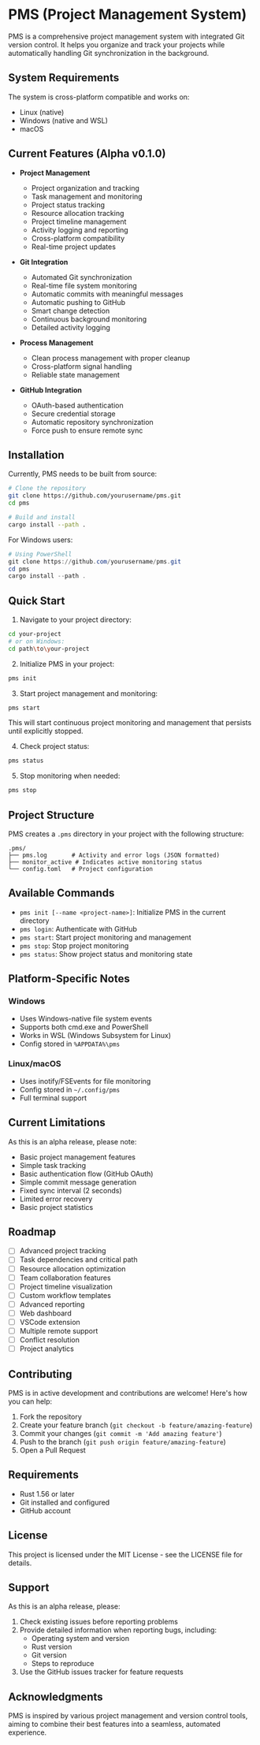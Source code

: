 # PMS (Project Management System)

PMS is a comprehensive project management system with integrated Git version control. It helps you organize and track your projects while automatically handling Git synchronization in the background.

## System Requirements

The system is cross-platform compatible and works on:
- Linux (native)
- Windows (native and WSL)
- macOS

## Current Features (Alpha v0.1.0)

- **Project Management**
  - Project organization and tracking
  - Task management and monitoring
  - Project status tracking
  - Resource allocation tracking
  - Project timeline management
  - Activity logging and reporting
  - Cross-platform compatibility
  - Real-time project updates

- **Git Integration**
  - Automated Git synchronization
  - Real-time file system monitoring
  - Automatic commits with meaningful messages
  - Automatic pushing to GitHub
  - Smart change detection
  - Continuous background monitoring
  - Detailed activity logging

- **Process Management**
  - Clean process management with proper cleanup
  - Cross-platform signal handling
  - Reliable state management

- **GitHub Integration**
  - OAuth-based authentication
  - Secure credential storage
  - Automatic repository synchronization
  - Force push to ensure remote sync

## Installation

Currently, PMS needs to be built from source:

```bash
# Clone the repository
git clone https://github.com/yourusername/pms.git
cd pms

# Build and install
cargo install --path .
```

For Windows users:
```powershell
# Using PowerShell
git clone https://github.com/yourusername/pms.git
cd pms
cargo install --path .
```

## Quick Start

1. Navigate to your project directory:
```bash
cd your-project
# or on Windows:
cd path\to\your-project
```

2. Initialize PMS in your project:
```bash
pms init
```

3. Start project management and monitoring:
```bash
pms start
```
This will start continuous project monitoring and management that persists until explicitly stopped.

4. Check project status:
```bash
pms status
```

5. Stop monitoring when needed:
```bash
pms stop
```

## Project Structure

PMS creates a `.pms` directory in your project with the following structure:

```
.pms/
├── pms.log       # Activity and error logs (JSON formatted)
├── monitor_active # Indicates active monitoring status
└── config.toml   # Project configuration
```

## Available Commands

- `pms init [--name <project-name>]`: Initialize PMS in the current directory
- `pms login`: Authenticate with GitHub
- `pms start`: Start project monitoring and management
- `pms stop`: Stop project monitoring
- `pms status`: Show project status and monitoring state

## Platform-Specific Notes

### Windows
- Uses Windows-native file system events
- Supports both cmd.exe and PowerShell
- Works in WSL (Windows Subsystem for Linux)
- Config stored in `%APPDATA%\pms`

### Linux/macOS
- Uses inotify/FSEvents for file monitoring
- Config stored in `~/.config/pms`
- Full terminal support

## Current Limitations

As this is an alpha release, please note:

- Basic project management features
- Simple task tracking
- Basic authentication flow (GitHub OAuth)
- Simple commit message generation
- Fixed sync interval (2 seconds)
- Limited error recovery
- Basic project statistics

## Roadmap

- [ ] Advanced project tracking
- [ ] Task dependencies and critical path
- [ ] Resource allocation optimization
- [ ] Team collaboration features
- [ ] Project timeline visualization
- [ ] Custom workflow templates
- [ ] Advanced reporting
- [ ] Web dashboard
- [ ] VSCode extension
- [ ] Multiple remote support
- [ ] Conflict resolution
- [ ] Project analytics

## Contributing

PMS is in active development and contributions are welcome! Here's how you can help:

1. Fork the repository
2. Create your feature branch (`git checkout -b feature/amazing-feature`)
3. Commit your changes (`git commit -m 'Add amazing feature'`)
4. Push to the branch (`git push origin feature/amazing-feature`)
5. Open a Pull Request

## Requirements

- Rust 1.56 or later
- Git installed and configured
- GitHub account

## License

This project is licensed under the MIT License - see the LICENSE file for details.

## Support

As this is an alpha release, please:

1. Check existing issues before reporting problems
2. Provide detailed information when reporting bugs, including:
   - Operating system and version
   - Rust version
   - Git version
   - Steps to reproduce
3. Use the GitHub issues tracker for feature requests

## Acknowledgments

PMS is inspired by various project management and version control tools, aiming to combine their best features into a seamless, automated experience.
